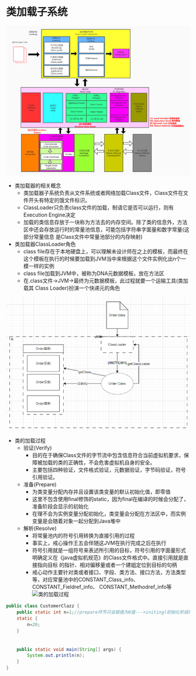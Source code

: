 # 类加载子系统
![类加载子系统](./files/类加载体系-1.png)

* 类加载器的相关概念
  * 类加载器子系统负责从文件系统或者网络加载Class文件，Class文件在文件开头有特定的饿文件标识。
  * ClassLoader只负责class文件的加载，制语它是否可以运行，则有Execution Engine决定
  * 加载的类信息存放于一块称为方法去的内存空间。除了类的信息外，方法区中还会存放运行时的常量池信息，可能包括字符串字面量和数字常量(这部分常量信息
    是Class文件中常量池部分的内存映射)
* 类加载器ClassLoader角色
  * class file存在于本地硬盘上，可以理解未设计师在之上的模板，而最终在这个模板在执行的时候要加载到JVM当中来根据这个文件实例化出n个一模一样的实例
  * class file加载到JVM中，被称为DNA元数据模板，放在方法区
  * 在.class文件->JVM->最终为元数据模板，此过程就要一个运输工具(类加载其 Class Loader)扮演一个快递元的角色
  
![类加载器ClassLoader角色](./files/类加载器的角色-1.png)


* 类的加载过程
    * 验证(Verify) 
       * 目的在于确保Class文件的字节流中包含信息符合当前虚拟机要求，保障被加载的类的正确性，不会危害虚拟机自身的安全。
       * 主要包括四种验证，文件格式验证，元数据验证，字节码验证，符号引用验证。
    * 准备(Prepare)
       * 为类变量分配内存并且设置该类变量的默认初始化值，即零值
       * 这里不包含使用final修饰的static，因为final在编译的时候会分配了，准备阶段会显示的初始化
       * 在理不会为实例变量分配初始化，类变量会分配在方法区中，而实例变量是会随着对象一起分配到Java堆中
    * 解析(Resolve)
       * 将常量池内的符号引用转换为直接引用的过程
       * 事实上，戒心操作王五会伴随这JVM在执行完成之后在执行
       * 符号引用就是一组符号来表述所引用的目标，符号引用的字面量形式明确定义在《java虚拟机规范》的Class文件格式中。直接引用就是直接指向目标
          的指针、相对偏移量或者一个建姐定位到目标的句柄
       * 戒心动作主要针对类或者接口、字段、类方法、接口方法，方法类型等，对应常量池中的CONSTANT_Class_info、CONSTANT_Fieldref_info、
         CONSTANT_Methodref_info等
![类的加载过程](.files/类加载的过程-1.png)


```java
public class CustomerClazz {
    public static int n=1;//prepare环节只会赋值为0值--->initing(初始化阶段)才将n=1
    static {
        n=20;
    }


    public static void main(String[] args) {
        System.out.println(n);
    }
}
```




































































  


